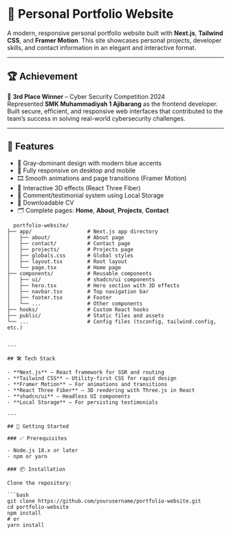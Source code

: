 # 💼 Personal Portfolio Website

A modern, responsive personal portfolio website built with **Next.js**, **Tailwind CSS**, and **Framer Motion**. This site showcases personal projects, developer skills, and contact information in an elegant and interactive format.

---

## 🏆 Achievement

🥉 **3rd Place Winner** – Cyber Security Competition 2024  
Represented **SMK Muhammadiyah 1 Ajibarang** as the frontend developer. Built secure, efficient, and responsive web interfaces that contributed to the team’s success in solving real-world cybersecurity challenges.

---

## 🚀 Features

- 🎨 Gray-dominant design with modern blue accents  
- 📱 Fully responsive on desktop and mobile  
- 🎞 Smooth animations and page transitions (Framer Motion)  
- 🧊 Interactive 3D effects (React Three Fiber)  
- 💬 Comment/testimonial system using Local Storage  
- 📄 Downloadable CV  
- 🗂 Complete pages: **Home**, **About**, **Projects**, **Contact**

```Structure Project
  portfolio-website/
├── app/                  # Next.js app directory
│   ├── about/            # About page
│   ├── contact/          # Contact page
│   ├── projects/         # Projects page
│   ├── globals.css       # Global styles
│   ├── layout.tsx        # Root layout
│   └── page.tsx          # Home page
├── components/           # Reusable components
│   ├── ui/               # shadcn/ui components
│   ├── hero.tsx          # Hero section with 3D effects
│   ├── navbar.tsx        # Top navigation bar
│   ├── footer.tsx        # Footer
│   └── ...               # Other components
├── hooks/                # Custom React hooks
├── public/               # Static files and assets
└── ...                   # Config files (tsconfig, tailwind.config, etc.)


---

## 🛠 Tech Stack

- **Next.js** – React framework for SSR and routing  
- **Tailwind CSS** – Utility-first CSS for rapid design  
- **Framer Motion** – For animations and transitions  
- **React Three Fiber** – 3D rendering with Three.js in React  
- **shadcn/ui** – Headless UI components  
- **Local Storage** – For persisting testimonials

---

## 🧰 Getting Started

### ✅ Prerequisites

- Node.js 18.x or later  
- npm or yarn

### 📦 Installation

Clone the repository:

```bash
git clone https://github.com/yourusername/portfolio-website.git
cd portfolio-website
npm install
# or
yarn install

